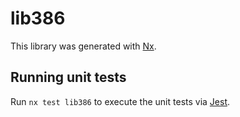 # lib386

This library was generated with [Nx](https://nx.dev).


## Running unit tests

Run `nx test lib386` to execute the unit tests via [Jest](https://jestjs.io).


